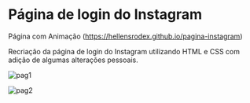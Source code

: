 # Página de login do Instagram

Página com Animação (https://hellensrodex.github.io/pagina-instagram)

Recriação da página de login do Instagram utilizando HTML e CSS com adição de algumas alterações pessoais.



![pag1](https://user-images.githubusercontent.com/107997962/177383698-3aac8cc5-88b3-4d7b-9c32-7dbc8dad469c.png)


![pag2](https://user-images.githubusercontent.com/107997962/177383750-e2ebe873-f601-4bbe-97e2-f3967164f6af.png)

